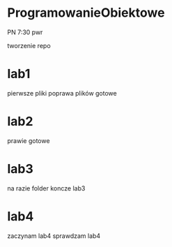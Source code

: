 # ProgramowanieObiektowe
PN 7:30 pwr

tworzenie repo

# lab1

pierwsze pliki
poprawa plików
gotowe

# lab2

prawie gotowe

# lab3

na razie folder
koncze lab3

# lab4

zaczynam lab4
sprawdzam lab4
